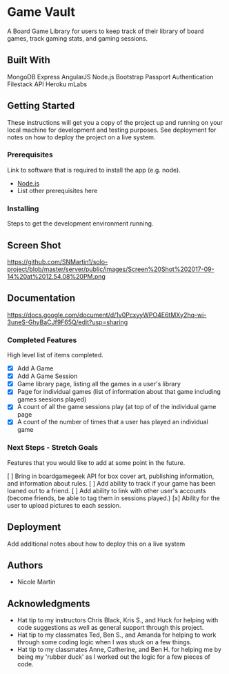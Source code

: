 # Game Vault

A Board Game Library for users to keep track of their library of board games, track gaming stats, and gaming sessions.

## Built With

MongoDB
Express
AngularJS
Node.js
Bootstrap
Passport Authentication
Filestack API
Heroku
mLabs

## Getting Started

These instructions will get you a copy of the project up and running on your local machine for development and testing purposes. See deployment for notes on how to deploy the project on a live system.

### Prerequisites

Link to software that is required to install the app (e.g. node).

- [Node.js](https://nodejs.org/en/)
- List other prerequisites here


### Installing

Steps to get the development environment running.

## Screen Shot

https://github.com/SNMartin1/solo-project/blob/master/server/public/images/Screen%20Shot%202017-09-14%20at%2012.54.08%20PM.png

## Documentation

https://docs.google.com/document/d/1v0PcxyyWPO4E6tMXy2hq-wi-3uneS-GhyBaCJf9F65Q/edit?usp=sharing

### Completed Features

High level list of items completed.

- [x] Add A Game
- [x] Add A Game Session
- [x] Game library page, listing all the games in a user's library
- [x] Page for individual games (list of information about that game including games seesions played)
- [x] A count of all the game sessions play (at top of of the individual game page
- [x] A count of the number of times that a user has played an individual game

### Next Steps - Stretch Goals

Features that you would like to add at some point in the future.

  [ ] Bring in boardgamegeek API for box cover art, publishing information,
      and information about rules.
  [ ] Add ability to track if your game has been loaned out to a friend.
  [ ] Add ability to link with other user's accounts (become friends, be able
      to tag them in sessions played.)
  [x] Ability for the user to upload pictures to each session.

## Deployment

Add additional notes about how to deploy this on a live system

## Authors

* Nicole Martin


## Acknowledgments

* Hat tip to my instructors Chris Black, Kris S., and Huck for helping with code suggestions as well as general support through this project.  
* Hat tip to my classmates Ted, Ben S., and Amanda for helping to work through some coding logic when I was stuck on a few things.
* Hat tip to my classmates Anne, Catherine, and Ben H. for helping me by being my 'rubber duck' as I worked out the logic for a few pieces of code.
